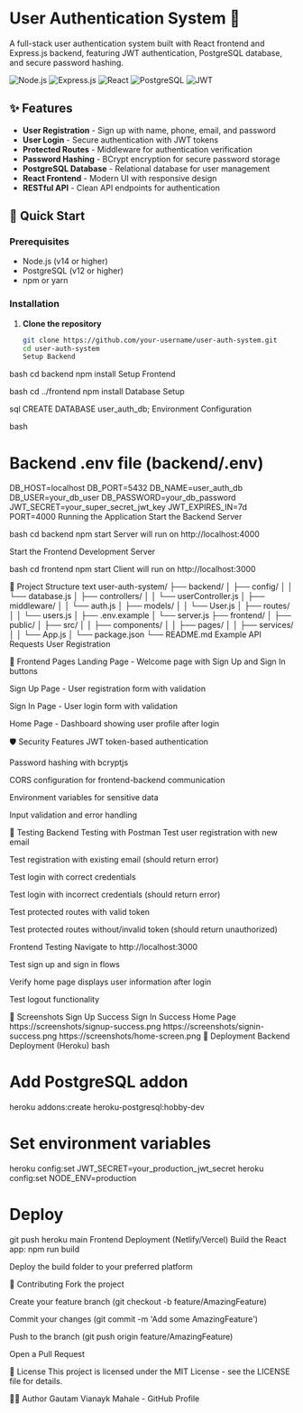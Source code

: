# User Authentication System 🔐

A full-stack user authentication system built with React frontend and Express.js backend, featuring JWT authentication, PostgreSQL database, and secure password hashing.

![Node.js](https://img.shields.io/badge/Node.js-339933?style=for-the-badge&logo=nodedotjs&logoColor=white)
![Express.js](https://img.shields.io/badge/Express.js-000000?style=for-the-badge&logo=express&logoColor=white)
![React](https://img.shields.io/badge/React-20232A?style=for-the-badge&logo=react&logoColor=61DAFB)
![PostgreSQL](https://img.shields.io/badge/PostgreSQL-316192?style=for-the-badge&logo=postgresql&logoColor=white)
![JWT](https://img.shields.io/badge/JWT-000000?style=for-the-badge&logo=JSON%20web%20tokens&logoColor=white)

## ✨ Features

- **User Registration** - Sign up with name, phone, email, and password
- **User Login** - Secure authentication with JWT tokens
- **Protected Routes** - Middleware for authentication verification
- **Password Hashing** - BCrypt encryption for secure password storage
- **PostgreSQL Database** - Relational database for user management
- **React Frontend** - Modern UI with responsive design
- **RESTful API** - Clean API endpoints for authentication

## 🚀 Quick Start

### Prerequisites

- Node.js (v14 or higher)
- PostgreSQL (v12 or higher)
- npm or yarn

### Installation

1. **Clone the repository**
   ```bash
   git clone https://github.com/your-username/user-auth-system.git
   cd user-auth-system
   Setup Backend

bash
cd backend
npm install
Setup Frontend

bash
cd ../frontend
npm install
Database Setup

sql
CREATE DATABASE user_auth_db;
Environment Configuration

bash
# Backend .env file (backend/.env)
DB_HOST=localhost
DB_PORT=5432
DB_NAME=user_auth_db
DB_USER=your_db_user
DB_PASSWORD=your_db_password
JWT_SECRET=your_super_secret_jwt_key
JWT_EXPIRES_IN=7d
PORT=4000
Running the Application
Start the Backend Server

bash
cd backend
npm start
Server will run on http://localhost:4000

Start the Frontend Development Server

bash
cd frontend
npm start
Client will run on http://localhost:3000

📁 Project Structure
text
user-auth-system/
├── backend/
│   ├── config/
│   │   └── database.js
│   ├── controllers/
│   │   └── userController.js
│   ├── middleware/
│   │   └── auth.js
│   ├── models/
│   │   └── User.js
│   ├── routes/
│   │   └── users.js
│   ├── .env.example
│   └── server.js
├── frontend/
│   ├── public/
│   ├── src/
│   │   ├── components/
│   │   ├── pages/
│   │   ├── services/
│   │   └── App.js
│   └── package.json
└── README.md
Example API Requests
User Registration

🎨 Frontend Pages
Landing Page - Welcome page with Sign Up and Sign In buttons

Sign Up Page - User registration form with validation

Sign In Page - User login form with validation

Home Page - Dashboard showing user profile after login

🛡️ Security Features
JWT token-based authentication

Password hashing with bcryptjs

CORS configuration for frontend-backend communication

Environment variables for sensitive data

Input validation and error handling

🧪 Testing
Backend Testing with Postman
Test user registration with new email

Test registration with existing email (should return error)

Test login with correct credentials

Test login with incorrect credentials (should return error)

Test protected routes with valid token

Test protected routes without/invalid token (should return unauthorized)

Frontend Testing
Navigate to http://localhost:3000

Test sign up and sign in flows

Verify home page displays user information after login

Test logout functionality

📸 Screenshots
Sign Up Success	Sign In Success	Home Page
https://screenshots/signup-success.png	https://screenshots/signin-success.png	https://screenshots/home-screen.png
🚀 Deployment
Backend Deployment (Heroku)
bash
# Add PostgreSQL addon
heroku addons:create heroku-postgresql:hobby-dev

# Set environment variables
heroku config:set JWT_SECRET=your_production_jwt_secret
heroku config:set NODE_ENV=production

# Deploy
git push heroku main
Frontend Deployment (Netlify/Vercel)
Build the React app: npm run build

Deploy the build folder to your preferred platform

🤝 Contributing
Fork the project

Create your feature branch (git checkout -b feature/AmazingFeature)

Commit your changes (git commit -m 'Add some AmazingFeature')

Push to the branch (git push origin feature/AmazingFeature)

Open a Pull Request

📝 License
This project is licensed under the MIT License - see the LICENSE file for details.

👨‍💻 Author
Gautam Vianayk Mahale - GitHub Profile
